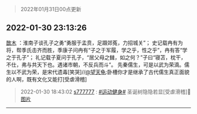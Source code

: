 > 2022年01月31日00点更新
<link rel="stylesheet" href="https://cdn.jsdelivr.net/gh/taotie6/sampleJSON@main/css/photo_show.css">
<meta name="referrer" content="no-referrer" />


 ## 2022-01-30 23:13:26 

 [㪚木](https://www.coolapk.com/feed/33211094?shareKey=YWExYmRkZWJmNzRhNjFmNmI1YzU~) ：淮南子谈孔子之勇“勇服于孟贲，足蹑郊菟，力招城关”；
史记载冉有为将，帮季氏击齐而胜，季康子问冉有“子之于军履，学之乎，性之乎”，冉有答“学之于孔子”；
礼记载子夏问于孔子，“居父母之雠，如之何？”子曰“寝苫，枕干，不仕，弗与共天下也。遇诸市朝，不反兵而斗”。
先秦儒生<!--break-->，可是以武为荣滴。儒生以不武为荣，是宋代遗毒[笑哭]//<a class="feed-link-uname" href="/u/望天龟">@望天龟</a>:卧槽你才是继承了古代儒生真正面貌的人啊，既有文化又能打[受虐滑稽] 

<div class="album">
</div>

> 2022-01-30 18:43:02 
> [s777777](https://www.coolapk.com/feed/33205809?shareKey=NDVlZGJmODMxOWZkNjFmNmI1YzU~) : <a class="feed-link-tag" href="/t/运动健身?type=0">#运动健身#</a> 圣诞树隐隐若显[受虐滑稽]🎄 
[图片](http://image.coolapk.com/feed/2022/0130/18/1246000_9381_0884_47@2494x3325.jpg)

 ------- 


